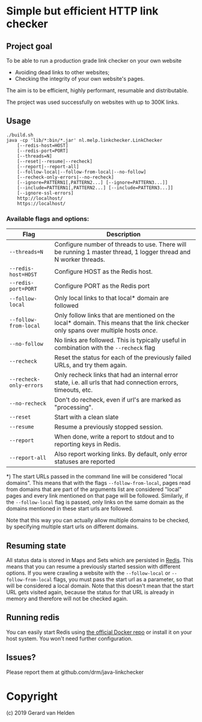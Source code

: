 # Simple but efficient HTTP link checker

## Project goal

To be able to run a production grade link checker on your own website 

* Avoiding dead links to other websites;
* Checking the integrity of your own website's pages.

The aim is to be efficient, highly performant, resumable and distributable.

The project was used successfully on websites with up to 300K links. 

## Usage

```text
./build.sh
java -cp 'lib/*:bin/*.jar' nl.melp.linkchecker.LinkChecker
    [--redis-host=HOST]
    [--redis-port=PORT]
    [--threads=N]
    [--reset|--resume|--recheck]
    [--report|--report-all]
    [--follow-local|--follow-from-local|--no-follow]
    [--recheck-only-errors|--no-recheck]
    [--ignore=PATTERN1[,PATTERN2...] [--ignore=PATTERN3...]]
    [--include=PATTERN1[,PATTERN2...] [--include=PATTERN3...]]
    [--ignore-ssl-errors]
    http://localhost/
    https://localhost/
```

### Available flags and options:

| Flag | Description |
| ------------- | ------------- |
| `--threads=N`  | Configure number of threads to use. There will be running 1 master thread, 1 logger thread and N worker threads. |
| `--redis-host=HOST` | Configure HOST as the Redis host. |
| `--redis-port=PORT` | Configure PORT as the Redis port |
| `--follow-local` | Only local links to that local* domain are followed |
| `--follow-from-local` | Only follow links that are mentioned on the local* domain. This means that the link checker only spans over multiple hosts *once*. |
| `--no-follow` | No links are followed. This is typically useful in combination with the `--recheck` flag |
| `--recheck` | Reset the status for each of the previously failed URLs, and try them again. |
| `--recheck-only-errors` | Only recheck links that had an internal error state, i.e. all urls that had connection errors, timeouts, etc. |
| `--no-recheck` | Don't do recheck, even if url's are marked as "processing". |
| `--reset` | Start with a clean slate |
| `--resume` | Resume a previously stopped session. |
| `--report` | When done, write a report to stdout and to reporting keys in Redis. |
| `--report-all` | Also report working links. By default, only error statuses are reported |

*) The start URLs passed in the command line will be considered "local
domains". This means that with the flags `--follow-from-local`, pages
read from domains that are part of the arguments list are considered
"local" pages and every link mentioned on that page will be followed.
Similarly, if the `--follow-local` flag is passed, only links on the
same domain as the domains mentioned in these start urls are followed.

Note that this way you can actually allow multiple domains to be checked,
by specifying multiple start urls on different domains. 

## Resuming state
All status data is stored in Maps and Sets which are persisted in
[Redis](https://www.redis.org). This means that you can resume a previously
started session with different options. If you were crawling a website with the
`--follow-local` or `--follow-from-local` flags, you must pass the start url as
a parameter, so that will be considered a local domain. Note that this doesn't
mean that the start URL gets visited again, because the status for that URL is
already in memory and therefore will not be checked again.

## Running redis
You can easily start Redis using [the official Docker
repo](https://hub.docker.com/_/redis) or install it on your host system. You
won't need further configuration.

## Issues?
Please report them at github.com/drm/java-linkchecker

# Copyright
(c) 2019 Gerard van Helden
